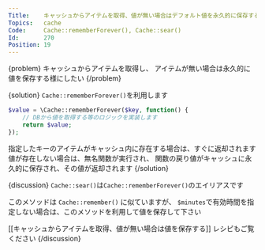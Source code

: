 ```yaml
---
Title:    キャッシュからアイテムを取得、値が無い場合はデフォルト値を永久的に保存する
Topics:   cache
Code:     Cache::rememberForever(), Cache::sear()
Id:       270
Position: 19
---
```


{problem}
キャッシュからアイテムを取得し、
アイテムが無い場合は永久的に値を保存する様にしたい
{/problem}

{solution}
`Cache::rememberForever()`を利用します

```php
$value = \Cache::rememberForever($key, function() {
    // DBから値を取得する等のロジックを実装します
    return $value;
});
```

指定したキーのアイテムがキャッシュ内に存在する場合は、すぐに返却されます
値が存在しない場合は、無名関数が実行され、
関数の戻り値がキャッシュに永久的に保存され、その値が返却されます
{/solution}

{discussion}
`Cache::sear()`は`Cache::rememberForever()`のエイリアスです

このメソッドは `Cache::remember()` に似ていますが、
`$minutes`で有効時間を指定しない場合は、このメソッドを利用して値を保存して下さい

[[キャッシュからアイテムを取得、値が無い場合は値を保存する]] レシピもご覧ください
{/discussion}
